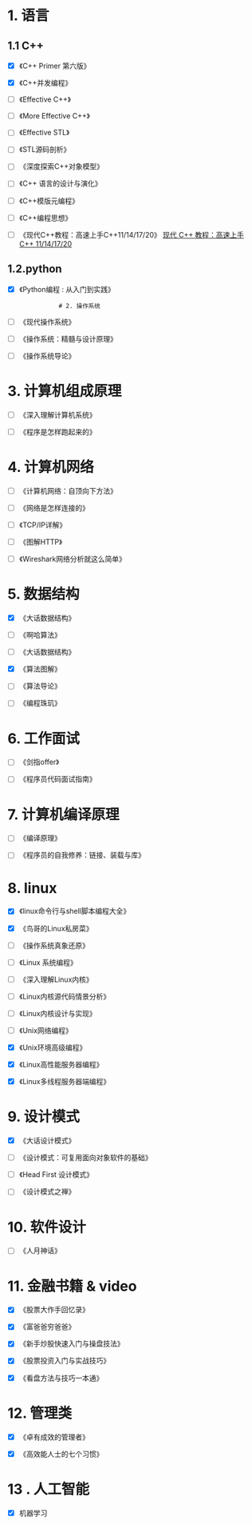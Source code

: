 # 1. 语言

## 1.1 C++

- [x] 《C++ Primer 第六版》
- [x] 《C++并发编程》
- [ ] 《Effective C++》
- [ ] 《More Effective C++》
- [ ] 《Effective STL》
- [ ] 《STL源码剖析》
- [ ] 《深度探索C++对象模型》
- [ ] 《C++ 语言的设计与演化》
- [ ] 《C++模版元编程》
- [ ] 《C++编程思想》
- [ ] 《现代C++教程：高速上手C++11/14/17/20》	[现代 C++ 教程：高速上手 C++ 11/14/17/20](https://changkun.de/modern-cpp/)



## 1.2.python

- [x] 《Python编程 : 从入门到实践》



                 # 2. 操作系统

- [ ] 《现代操作系统》

- [ ] 《操作系统：精髓与设计原理》
- [ ] 《操作系统导论》



# 3. 计算机组成原理

- [ ] 《深入理解计算机系统》

- [ ] 《程序是怎样跑起来的》



# 4. 计算机网络

- [ ] 《计算机网络：自顶向下方法》
- [ ] 《网络是怎样连接的》
- [ ] 《TCP/IP详解》
- [ ] 《图解HTTP》
- [ ] 《Wireshark网络分析就这么简单》



# 5. 数据结构

- [x] 《大话数据结构》
- [ ] 《啊哈算法》
- [ ] 《大话数据结构》
- [x] 《算法图解》
- [ ] 《算法导论》
- [ ] 《编程珠玑》



# 6. 工作面试

- [ ] 《剑指offer》
- [ ] 《程序员代码面试指南》



# 7. 计算机编译原理

- [ ] 《编译原理》

- [ ] 《程序员的自我修养：链接、装载与库》

  

# 8. linux

- [x] 《linux命令行与shell脚本编程大全》
- [x] 《鸟哥的Linux私房菜》
- [ ] 《操作系统真象还原》
- [ ] 《Linux 系统编程》
- [ ] 《深入理解Linux内核》
- [ ] 《Linux内核源代码情景分析》
- [ ] 《Linux内核设计与实现》
- [ ] 《Unix网络编程》
- [x] 《Unix环境高级编程》
- [x] 《Linux高性能服务器编程》
- [x] 《Linux多线程服务器端编程》



# 9. 设计模式

- [x] 《大话设计模式》
- [ ] 《设计模式：可复用面向对象软件的基础》
- [ ] 《Head First 设计模式》
- [ ] 《设计模式之禅》



# 10. 软件设计

- [ ] 《人月神话》



# 11. 金融书籍 & video

- [x] 《股票大作手回忆录》
- [x] 《富爸爸穷爸爸》
- [x] 《新手炒股快速入门与操盘技法》
- [x] 《股票投资入门与实战技巧》
- [x] 《看盘方法与技巧一本通》



# 12. 管理类

- [x] 《卓有成效的管理者》
- [x] 《高效能人士的七个习惯》



# 13 . 人工智能

- [x] 机器学习



